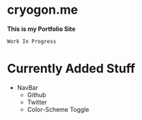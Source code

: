 # cryogon.me
**This is my Portfolio Site**

`Work In Progress`

# Currently Added Stuff
- NavBar
    - Github
    - Twitter
    - Color-Scheme Toggle
